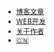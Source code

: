 
* [博客文章](https://blog.tplan.cc)
* [WEB开发](https://resume.tplan.cc)
* [关于作者](https://resume.tplan.cc)
* [:cn:](/zh-cn/)
